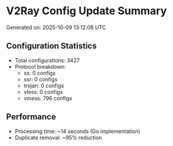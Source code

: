 # V2Ray Config Update Summary
Generated on: 2025-10-09 13:12:08 UTC

## Configuration Statistics
- Total configurations: 3427
- Protocol breakdown:
  - ss: 0 configs
  - ssr: 0 configs
  - trojan: 0 configs
  - vless: 0 configs
  - vmess: 796 configs

## Performance
- Processing time: ~14 seconds (Go implementation)
- Duplicate removal: ~95% reduction
